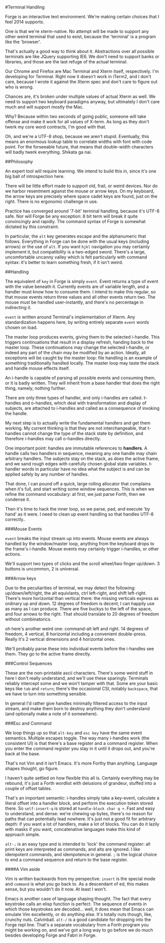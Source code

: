 #Terminal Handling

Forge is an interactive text environment. We're making certain choices that I feel 2014 supports.

One is that we're xterm-native. No attempt will be made to support any other weird terminal that used to exist, because the 'terminal' is a program like the 'browser'.

That's actually a good way to think about it. Abstractions over all possible terminals are like JQuery supporting IE6. We don't need to support banks or libraries, and those are the last refuge of the actual terminal.

Our Chrome and Firefox are Mac Terminal and Xterm itself, respectively. I'm developing for Terminal. Right now it doesn't work in iTerm2, and I don't care, because I wrote it against the Xterm spec and don't care to figure out who is wrong. 

Chances are, it's broken under multiple values of actual Xterm as well. We need to support two keyboard paradigms anyway, but ultimately I don't care much and will support mostly the Mac.

Why? Because within two seconds of going public, someone will take offense and make it work for all values of X-term. As long as they don't twerk my core word contracts, I'm good with that. 

Oh, and we're a UTF-8 shop, because we aren't stupid. Eventually, this means an enormous lookup table to correlate widths with font with code point. For the forseeable future, that means that double-width characters will badly twerk everything. Shikata ga nai.

##Philosophy 

An expert tool will require learning. We intend to build this in, since it's one big ball of introspection here. 

There will be little effort made to support old, frail, or weird devices. Nor do we harbor resentment agianst the mouse or arrow keys. On my keyboard, the arrow keys are precisely where space cadet keys are found, just on the right. There is no ergonomic challenge in use. 

Practice has converged around '7-bit' terminal handling, because it's UTF-8 safe. Nor will Forge be any exception: 8 bit term will break it quite convincingly and rapidly. The command syntax of Forge is somewhat dictated by this constraint.

In particular, the `alt` key generates escape and the alphanumeric that follows. Everything in Forge can be done with the usual keys (including arrows) or the use of `alt`. If you want `hjkl` navigation you may certainly implement it, but compatibility is a two-edged sword. There's a large, uncomfortable uncanny valley which is felt particularly with command syntax: it's better to learn something fresh, if it isn't weird.

##Handling

The equivalent of `key` in Forge is simply `event`. Event returns a type of event with the value beneath it. Currently events are of variable length, and a handler must know how to consume them. I intend to make this regular, so that mouse
events return three values and all other events return two. The mouse must be handled user-instantly, and there's no percentage in indirecting it. 

`event` is written around Terminal's implementation of Xterm. Any standardization happens here, by writing entirely separate `event` words chosen on load. 

The master loop produces events, giving them to the selected i-handle. This triggers continuations that result in a display refresh, handing back to the master loop. These continuations may change the selected i-handle, or indeed any part of the chain may be modified by an action. Ideally, all exceptions will be caught by the master loop: file handling is an example of something traditionally handled locally. The master loop may taste the stack and handle mouse effects itself.

An i-handle is capable of parsing all possible events and consuming them, or it is badly written. They will inherit from a base handler that does the right thing, namely, nothing further. 

There are only three types of handler, and only i-handles are called. t-handles and o-handles, which deal with transformation and display of subjects, are attached to i-handles and called as a consequence of invoking the handle. 

My next step is to actually write the fundamental handlers and get them working. My current thinking is that they are not interchangeable, that t-handles cannot change the type of the stack state by definition, and therefore i-handles may call o-handles directly. 

One important point: handles are immutable references to **handlers**. A handle calls two handlers in sequence, meaning any one handle may chain arbitrary handlers. The subjects stay on the stack, as does the active frame, and we sand rough edges with carefully chosen global state variables. t-handler words in particular have no idea what the subject is and can be applied safely by any number of handles. 

That done, I can pound off a quick, large rolling allocator that complains when it's full, and start writing some window sequences. This is when we refine the command vocabulary: at first, we just parse Forth, then we condense it. 

Then it's time to hack the inner loop, so we parse, pad, and execute 'by hand' as it were. I need to clean up event handling so that handles UTF-8 correctly..

###Mouse Events

`event` breaks the input stream up into events. Mouse events are always handled by the window/master loop, anything from the keyboard drops to the frame's i-handle. Mouse events may certainly trigger i-handles, or other actions.

We'll support two types of clicks and the scroll wheel/two finger up/down. 3 buttons is uncommon, 2 is universal.

###Arrow keys

Due to the peculiarities of terminal, we may detect the following: up/down/left/right, the alt equivlants, ctrl left-right, and shift left-right. There's more horizontal than vertical there: the missing verticals express as ordinary up and down. 12 degrees of freedom is decent; I can happily use as many as I can produce. There are five buckys to the left of the space, and four arrows to the right. That should translate to 20 degrees of freedom without combinatorics.

oh here's another weird one: command-alt left and right. 14 degrees of freedom, 4 vertical, 8 horizontal including a convenient double-press. Really it's 2 vertical dimensions and 4 horizontal ones.

We'll probably parse these into individual events before the i-handles see them. They go to the active frame directly.

###Control Sequences

These are the non-printable ascii characters. There's some weird stuff in here I don't really understand, and we'll use these sparingly. Terminals reliably intercept some and we won't tamper with that. Some are your basic keys like `tab` and `return`; there's the occasional CSI, notably `backspace`, that we have to turn into something sensible.

In general I'd rather give handles minimally filtered access to the input stream, and make them born to destroy anything they don't understand (and optionally make a note of it somewhere). 

###Esc and Command

We loop things up so that `alt-key` and `esc key` have the same event semantics. Multiple escapes toggle. The way many i-handles work (the consistent UI) is that there's a base register and a command register. When you enter the command register you stay in it until it drops out, and you're back at the base. 

That's not Vim and it isn't Emacs. It's more Forthy than anything. Language shapes thought, go figure. 

I haven't quite settled on how flexible this all is. Certainly everything may be rebound, it's just a Forth wordlist with delusions of grandeur, stuffed into a couple of offset tables.

That's an important semantic: i-handles simply take a key-event, calculate a literal offset into a handler block, and perform the execution token stored there. So `self-insert-q` is stored at `handle-block char q +`. Fast and easy to understand, and dense: we're chewing up bytes, there's no reason for paths that can potentially lead nowhere. It's just not a good fit for arbitrary depth: if you want a lot of handlers, make a lot of blocks. You can do it lazily with masks if you want, concatenative languages make this kind of approach simple. 

`alt-;` is an easy type and is intended to 'lock' the command register: all print keys are interpreted as commands, and alts are ignored. I like idempotent commands, and idempotence in general. `;` is the logical choice to end a command sequence and return to the base register. 

####A Vim aside

Vim is written backwards from my perspective. `insert` is the special mode and `command` is what you go back to. As a descendant of ed, this makes sense, but you wouldn't do it now. At least I won't. 

Emacs is another case of language shaping thought. The fact that every keystroke calls an elisp function is perfect. The sequence of events in which those keystrokes are decoded... well, it does mean that Emacs can emulate Vim excellently, or do anything else. It's totally nuts though, like, crunchy nuts. Calvinball. `alt-/` is a good candidate for dropping into the Forge repl line. That's a separate vocabulary from a Forth program you might be working on, and we've got a long way to go before we do much besides developing Forge and Fabri in Forge. 


